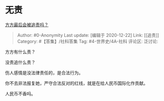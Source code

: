 # 无责
[方方最后会被追责吗？](https://www.zhihu.com/question/386269507/answer/1148869337)

> Author: #0-Anonymity
> Last update: [编辑于 2020-12-22]
> Link: [[追责]]
> Category: #【答集】/社科答集
> Tag: #4-世界史/4A-社科
> 评论区:
> 泛讨论:

方方有什么责？

没责追什么责？

伤人感情是没法律责任的，是合法行为。

你不去非法报复她，严守合法反对的红线，就是在给人民币国际化作贡献。

人民币不香吗。
